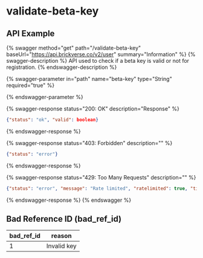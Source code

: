 # validate-beta-key

## API Example

{% swagger method="get" path="/validate-beta-key" baseUrl="https://api.brickverse.co/v2/user" summary="Information" %}
{% swagger-description %}
API used to check if a beta  key is valid or not for registration.
{% endswagger-description %}

{% swagger-parameter in="path" name="beta-key" type="String" required="true" %}

{% endswagger-parameter %}

{% swagger-response status="200: OK" description="Response" %}
```json
{"status": "ok", "valid": boolean}
```
{% endswagger-response %}

{% swagger-response status="403: Forbidden" description="" %}
```json
{"status": "error"}
```
{% endswagger-response %}

{% swagger-response status="429: Too Many Requests" description="" %}
```json
{"status": "error", "message": "Rate limited", "ratelimited": true, "time": "seconds_string"}
```
{% endswagger-response %}
{% endswagger %}

## Bad Reference ID (bad\_ref\_id)

| bad\_ref\_id | reason      |
| ------------ | ----------- |
| 1            | Invalid key |
